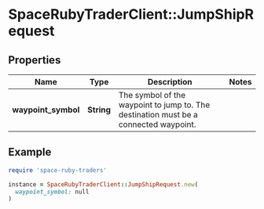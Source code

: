 # SpaceRubyTraderClient::JumpShipRequest

## Properties

| Name | Type | Description | Notes |
| ---- | ---- | ----------- | ----- |
| **waypoint_symbol** | **String** | The symbol of the waypoint to jump to. The destination must be a connected waypoint. |  |

## Example

```ruby
require 'space-ruby-traders'

instance = SpaceRubyTraderClient::JumpShipRequest.new(
  waypoint_symbol: null
)
```


